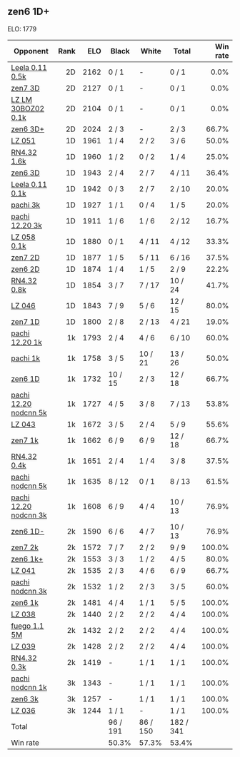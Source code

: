 ## zen6 1D+ ##

ELO: 1779

Opponent | Rank | ELO | Black | White | Total | Win rate
---------|-----:|----:|-------|-------|-------|-------:
[Leela 0.11 0.5k](Leela%200.11%200.5k.md) | 2D | 2162 | 0 / 1 | - | 0 / 1 | 0.0%
[zen7 3D](zen7%203D.md) | 2D | 2127 | 0 / 1 | - | 0 / 1 | 0.0%
[LZ LM 30BOZ02 0.1k](LZ%20LM%2030BOZ02%200.1k.md) | 2D | 2104 | 0 / 1 | - | 0 / 1 | 0.0%
[zen6 3D+](zen6%203D+.md) | 2D | 2024 | 2 / 3 | - | 2 / 3 | 66.7%
[LZ 051](LZ%20051.md) | 1D | 1961 | 1 / 4 | 2 / 2 | 3 / 6 | 50.0%
[RN4.32 1.6k](RN4.32%201.6k.md) | 1D | 1960 | 1 / 2 | 0 / 2 | 1 / 4 | 25.0%
[zen6 3D](zen6%203D.md) | 1D | 1943 | 2 / 4 | 2 / 7 | 4 / 11 | 36.4%
[Leela 0.11 0.1k](Leela%200.11%200.1k.md) | 1D | 1942 | 0 / 3 | 2 / 7 | 2 / 10 | 20.0%
[pachi 3k](pachi%203k.md) | 1D | 1927 | 1 / 1 | 0 / 4 | 1 / 5 | 20.0%
[pachi 12.20 3k](pachi%2012.20%203k.md) | 1D | 1911 | 1 / 6 | 1 / 6 | 2 / 12 | 16.7%
[LZ 058 0.1k](LZ%20058%200.1k.md) | 1D | 1880 | 0 / 1 | 4 / 11 | 4 / 12 | 33.3%
[zen7 2D](zen7%202D.md) | 1D | 1877 | 1 / 5 | 5 / 11 | 6 / 16 | 37.5%
[zen6 2D](zen6%202D.md) | 1D | 1874 | 1 / 4 | 1 / 5 | 2 / 9 | 22.2%
[RN4.32 0.8k](RN4.32%200.8k.md) | 1D | 1854 | 3 / 7 | 7 / 17 | 10 / 24 | 41.7%
[LZ 046](LZ%20046.md) | 1D | 1843 | 7 / 9 | 5 / 6 | 12 / 15 | 80.0%
[zen7 1D](zen7%201D.md) | 1D | 1800 | 2 / 8 | 2 / 13 | 4 / 21 | 19.0%
[pachi 12.20 1k](pachi%2012.20%201k.md) | 1k | 1793 | 2 / 4 | 4 / 6 | 6 / 10 | 60.0%
[pachi 1k](pachi%201k.md) | 1k | 1758 | 3 / 5 | 10 / 21 | 13 / 26 | 50.0%
[zen6 1D](zen6%201D.md) | 1k | 1732 | 10 / 15 | 2 / 3 | 12 / 18 | 66.7%
[pachi 12.20 nodcnn 5k](pachi%2012.20%20nodcnn%205k.md) | 1k | 1727 | 4 / 5 | 3 / 8 | 7 / 13 | 53.8%
[LZ 043](LZ%20043.md) | 1k | 1672 | 3 / 5 | 2 / 4 | 5 / 9 | 55.6%
[zen7 1k](zen7%201k.md) | 1k | 1662 | 6 / 9 | 6 / 9 | 12 / 18 | 66.7%
[RN4.32 0.4k](RN4.32%200.4k.md) | 1k | 1651 | 2 / 4 | 1 / 4 | 3 / 8 | 37.5%
[pachi nodcnn 5k](pachi%20nodcnn%205k.md) | 1k | 1635 | 8 / 12 | 0 / 1 | 8 / 13 | 61.5%
[pachi 12.20 nodcnn 3k](pachi%2012.20%20nodcnn%203k.md) | 1k | 1608 | 6 / 9 | 4 / 4 | 10 / 13 | 76.9%
[zen6 1D-](zen6%201D-.md) | 2k | 1590 | 6 / 6 | 4 / 7 | 10 / 13 | 76.9%
[zen7 2k](zen7%202k.md) | 2k | 1572 | 7 / 7 | 2 / 2 | 9 / 9 | 100.0%
[zen6 1k+](zen6%201k+.md) | 2k | 1553 | 3 / 3 | 1 / 2 | 4 / 5 | 80.0%
[LZ 041](LZ%20041.md) | 2k | 1535 | 2 / 3 | 4 / 6 | 6 / 9 | 66.7%
[pachi nodcnn 3k](pachi%20nodcnn%203k.md) | 2k | 1532 | 1 / 2 | 2 / 3 | 3 / 5 | 60.0%
[zen6 1k](zen6%201k.md) | 2k | 1481 | 4 / 4 | 1 / 1 | 5 / 5 | 100.0%
[LZ 038](LZ%20038.md) | 2k | 1440 | 2 / 2 | 2 / 2 | 4 / 4 | 100.0%
[fuego 1.1 5M](fuego%201.1%205M.md) | 2k | 1432 | 2 / 2 | 2 / 2 | 4 / 4 | 100.0%
[LZ 039](LZ%20039.md) | 2k | 1428 | 2 / 2 | 2 / 2 | 4 / 4 | 100.0%
[RN4.32 0.3k](RN4.32%200.3k.md) | 2k | 1419 | - | 1 / 1 | 1 / 1 | 100.0%
[pachi nodcnn 1k](pachi%20nodcnn%201k.md) | 3k | 1343 | - | 1 / 1 | 1 / 1 | 100.0%
[zen6 3k](zen6%203k.md) | 3k | 1257 | - | 1 / 1 | 1 / 1 | 100.0%
[LZ 036](LZ%20036.md) | 3k | 1244 | 1 / 1 | - | 1 / 1 | 100.0%
Total | | | 96 / 191 | 86 / 150 | 182 / 341 | 
Win rate| | | 50.3% | 57.3% | 53.4% | 
